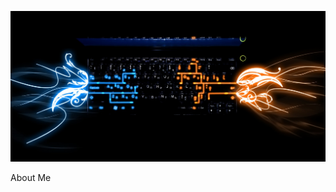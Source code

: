 [![Heder](https://github.com/SS342/SS342/blob/main/assets/1.jpg)](https://vk.com/ss_sospeed)

About Me
